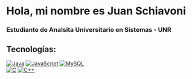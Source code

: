 # Hola, mi nombre es Juan Schiavoni
### Estudiante de Analsita Universitario en Sistemas - UNR

## Tecnologías:
[![Java](https://img.shields.io/badge/Java-007396?style=for-the-badge&logo=java&logoColor=white&labelColor=101010)]()
[![JavaScript](https://img.shields.io/badge/JavaScript-F7DF1E?style=for-the-badge&logo=javascript&logoColor=white&labelColor=101010)]()
[![MySQL](https://img.shields.io/badge/MySQL-4479A1?style=for-the-badge&logo=mysql&logoColor=white&labelColor=101010)]()
</br>
[![C](https://img.shields.io/badge/C-232F3E?style=for-the-badge&logo=C&logoColor=white&labelColor=101010)]()
[![C++](https://img.shields.io/badge/C-232F3E?style=for-the-badge&logo=C&logoColor=white&labelColor=101010)]()
